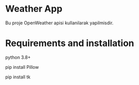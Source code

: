 
# Weather App

Bu proje OpenWeather apisi kullanilarak yapilmisdir.




# Requirements and installation 

python 3.8+

pip install Pillow

pip install tk



